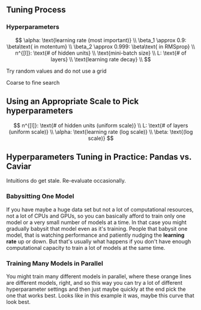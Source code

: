 ## Tuning Process

### Hyperparameters

$$
\alpha: \text{learning rate (most important)} \\
\beta_1 \approx 0.9: \beta\text{ in motentum} \\
\beta_2 \approx 0.999: \beta\text{ in RMSprop} \\
n^{[l]}: \text{# of hidden units} \\
\text{mini-batch size} \\
L: \text{# of layers} \\
\text{learning rate decay} \\
$$

Try random values and do not use a grid

Coarse to fine search

## Using an Appropriate Scale to Pick hyperparameters

$$
n^{[l]}: \text{# of hidden units (uniform scale)} \\
L: \text{# of layers (uniform scale)} \\
\alpha: \text{learning rate  (log scale)} \\
\beta: \text{(log scale)}
$$

## Hyperparameters Tuning in Practice: Pandas vs. Caviar

Intuitions do get stale. Re-evaluate occasionally.

### Babysitting One Model

If you have maybe a huge data set but not a lot of computational resources, not a lot of CPUs and GPUs, so you can basically afford to train only one model or a very small number of models at a time. In that case you might gradually babysit that model even as it's training.  People that babysit one model, that is watching performance and patiently nudging the **learning rate** up or down. But that's usually what happens if you don't have enough computational capacity to train a lot of models at the same time.

### Training Many Models in Parallel

You might train many different models in parallel, where these orange lines are different models, right, and so this way you can try a lot of different hyperparameter settings and then just maybe quickly at the end pick the one that works best. Looks like in this example it was, maybe this curve that look best.